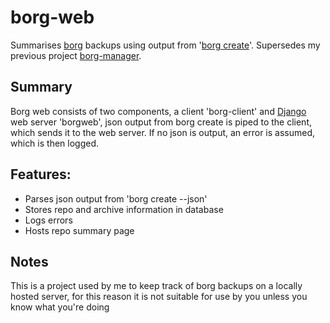 # borg-web
Summarises [borg](https://borgbackup.readthedocs.io/en/stable/#what-is-borgbackup) backups using output from '[borg create](https://borgbackup.readthedocs.io/en/stable/usage/create.html#description)'.
Supersedes my previous project [borg-manager](https://github.com/georgelacey/borg-manager). 

## Summary
Borg web consists of two components, a client 'borg-client' and [Django](https://www.djangoproject.com/) web server 'borgweb',
json output from borg create is piped to the client, which sends it to the web server.
If no json is output, an error is assumed, which is then logged.

## Features:
* Parses json output from 'borg create --json'
* Stores repo and archive information in database
* Logs errors
* Hosts repo summary page

## Notes
This is a project used by me to keep track of borg backups on a locally hosted server, for this reason it is not suitable for use by you unless you know what you're doing
